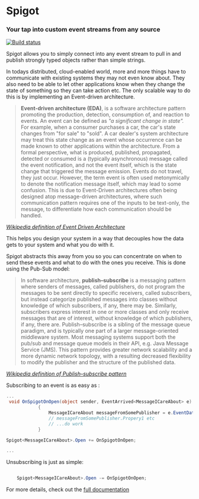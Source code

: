 # Spigot
### Your tap into custom event streams from any source
 
[![Build status](https://ci.appveyor.com/api/projects/status/u4xwybm34bs2kvla/branch/master?svg=true)](https://ci.appveyor.com/project/ewassef/spigot/branch/master)

Spigot allows you to simply connect into any event stream to pull in and publish strongly typed objects rather than simple strings.

In todays distributed, cloud-enabled world, more and more things have to communicate with existing systems they may not even know about. They also need to be able to let other applications know when they change the state of something so they can take action etc. The only scalable way to do this is by implementing an Event-driven architecture.

> <b>Event-driven architecture (EDA)</b>, is a software architecture pattern promoting the production, detection, consumption of, and reaction to events. 
An event can be defined as <i>"a significant change in state".</i> For example, when a consumer purchases a car, the car's state changes from "for sale" to "sold". A car dealer's system architecture may treat this state change as an event whose occurrence can be made known to other applications within the architecture. From a formal perspective, what is produced, published, propagated, detected or consumed is a (typically asynchronous) message called the event notification, and not the event itself, which is the state change that triggered the message emission. Events do not travel, they just occur. However, the term event is often used metonymically to denote the notification message itself, which may lead to some confusion. This is due to Event-Driven architectures often being designed atop message-driven architectures, where such communication pattern requires one of the inputs to be text-only, the message, to differentiate how each communication should be handled. 

[<i> Wikipedia definition of Event Driven Architecture</i>](https://en.wikipedia.org/wiki/Event-driven_architecture)

This helps you design your system in a way that decouples how the data gets to your system and what you do with it. 

Spigot abstracts this away from you so you can concentrate on when to send these events and what to do with the ones you receive. This is done using the Pub-Sub model:

> In software architecture, <b>publish–subscribe</b> is a messaging pattern where senders of messages, called publishers, do not program the messages to be sent directly to specific receivers, called subscribers, but instead categorize published messages into classes without knowledge of which subscribers, if any, there may be. Similarly, subscribers express interest in one or more classes and only receive messages that are of interest, without knowledge of which publishers, if any, there are. 
Publish–subscribe is a sibling of the message queue paradigm, and is typically one part of a larger message-oriented middleware system. Most messaging systems support both the pub/sub and message queue models in their API, e.g. Java Message Service (JMS). 
This pattern provides greater network scalability and a more dynamic network topology, with a resulting decreased flexibility to modify the publisher and the structure of the published data. 

[<i> Wikipedia definition of Publish–subscribe pattern</i>](https://en.wikipedia.org/wiki/Publish–subscribe_pattern)

Subscribing to an event is as easy as :

```csharp
...
 void OnSpigotOnOpen(object sender, EventArrived<MessageICareAbout> e)
            {
                MessageICareAbout messageFromSomePublisher = e.EventData; // This is a strongly typed instance of your message class
                // messageFromSomePublisher.Propery1 etc
                // ...do work
            }

Spigot<MessageICareAbout>.Open += OnSpigotOnOpen;

...
```

Unsubscribing is just as simple:

```csharp

    Spigot<MessageICareAbout>.Open -= OnSpigotOnOpen;

```

For more details, check out the [full documentation](docs)
